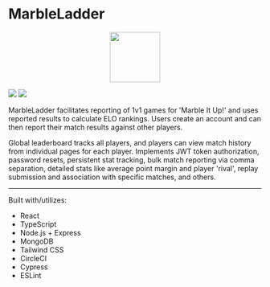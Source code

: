 # MarbleLadder
<p align="center">
  <img width="100" height="100" src="https://github.com/msi1995/MarbleLadder/assets/63132397/5c86f2fa-e019-4c13-8861-c5a1ac6ef9e5">
</p>
<img src="https://github.com/msi1995/MarbleLadder/assets/63132397/a558c014-1024-415c-b0e8-8bf46b65600b">
<img src="https://github.com/msi1995/MarbleLadder/assets/63132397/de3a085d-c000-4d28-8d09-9919b880dffe">

MarbleLadder facilitates reporting of 1v1 games for 'Marble It Up!' and uses reported results to calculate ELO rankings. Users create an account and can then report their match results against other players.


Global leaderboard tracks all players, and players can view match history from individual pages for each player. Implements JWT token authorization, password resets, persistent stat tracking, bulk match reporting via comma separation, detailed stats like average point margin and player 'rival', replay submission and association with specific matches, and others.

------
Built with/utilizes:
- React
- TypeScript
- Node.js + Express
- MongoDB
- Tailwind CSS
- CircleCI
- Cypress
- ESLint
